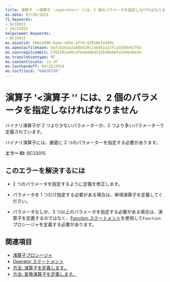 ```yaml
---
title: 演算子 '<演算子 '<operator>' には、2 個のパラメータを指定しなければなりません
ms.date: 07/20/2015
f1_keywords:
- bc33015
- vbc33015
helpviewer_keywords:
- BC33015
ms.assetid: 506ea996-8abe-4dbe-aff4-d3910bf4399e
ms.openlocfilehash: 0afc6263a3a88bb29c2ab941a22fca5588e92fb5
ms.sourcegitcommit: 2701302a99cafbe0d86d53d540eb0fa7e9b46b36
ms.translationtype: MT
ms.contentlocale: ja-JP
ms.lasthandoff: 04/28/2019
ms.locfileid: "64626720"
---
```

# <a name="operator-operator-must-have-two-parameters"></a>演算子 '\<演算子 '<operator>' には、2 個のパラメータを指定しなければなりません
バイナリ演算子が 2 つより少ないパラメーターか、2 つより多いパラメーターで定義されています。  
  
 バイナリ演算子には、厳密に 2 つのパラメーターを指定する必要があります。  
  
 **エラー ID:** BC33015  
  
## <a name="to-correct-this-error"></a>このエラーを解決するには  
  
- 2 つのパラメータを指定するように定義を修正します。
  
- パラメータを 1 つだけ指定する必要がある場合は、単項演算子を定義してください。
  
- パラメータなしか、3 つ以上のパラメータを指定する必要がある場合は、演算子を定義するのではなく、[Function ステートメント](../../visual-basic/language-reference/statements/function-statement.md)を使用して`Function`プロシージャを定義する必要があります。
  
## <a name="see-also"></a>関連項目

- [演算子プロシージャ](../../visual-basic/programming-guide/language-features/procedures/operator-procedures.md)
- [Operator ステートメント](../../visual-basic/language-reference/statements/operator-statement.md)
- [方法: 演算子を定義します。](../../visual-basic/programming-guide/language-features/procedures/how-to-define-an-operator.md)
- [方法: 変換演算子を定義します。](../../visual-basic/programming-guide/language-features/procedures/how-to-define-a-conversion-operator.md)
